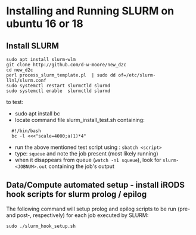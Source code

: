 # Installing and Running SLURM on ubuntu 16 or 18

## Install SLURM

```
sudo apt install slurm-wlm
git clone http://github.com/d-w-moore/new_d2c
cd new_d2c
perl process_slurm_template.pl  | sudo dd of=/etc/slurm-llnl/slurm.conf
sudo systemctl restart slurmctld slurmd
sudo systemctl enable  slurmctld slurmd
```

to test:
   - sudo apt install bc
   - locate command file slurm_install_test.sh containing:
   ```
     #!/bin/bash
     bc -l <<<"scale=4000;a(1)*4"
  ```
   - run the above mentioned test script using : `sbatch <script>`
   - type: `squeue` and note the job present (most likely running)
   - when it disappears from queue (`watch -n1 squeue`), look for `slurm-<JOBNUM>.out`
     containing the job's output

## Data/Compute automated setup - install iRODS hook scripts for slurm prolog / epilog

The following command will setup prolog and epilog scripts to be run (pre- and post-, 
respectively) for each job executed by SLURM:

```
sudo ./slurm_hook_setup.sh
```

